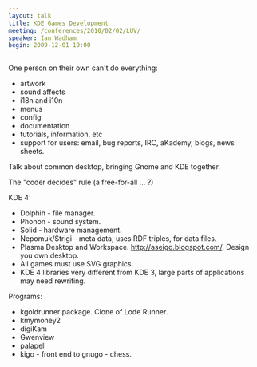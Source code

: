 ```yaml
---
layout: talk
title: KDE Games Development
meeting: /conferences/2010/02/02/LUV/
speaker: Ian Wadham
begin: 2009-12-01 19:00
---
```

One person on their own can't do everything:

* artwork
* sound affects
* i18n and i10n
* menus
* config
* documentation
* tutorials, information, etc
* support for users: email, bug reports, IRC, aKademy, blogs, news sheets.

Talk about common desktop, bringing Gnome and KDE together.

The "coder decides" rule (a free-for-all ... ?)

KDE 4:

* Dolphin - file manager.
* Phonon - sound system.
* Solid - hardware management.
* Nepomuk/Strigi - meta data, uses RDF triples, for data files.
* Plasma Desktop and Workspace. <http://aseigo.blogspot.com/>. Design you own desktop.
* All games must use SVG graphics.
* KDE 4 libraries very different from KDE 3, large parts of applications may need rewriting.

Programs:

* kgoldrunner package. Clone of Lode Runner.
* kmymoney2
* digiKam
* Gwenview
* palapeli
* kigo - front end to gnugo - chess.
